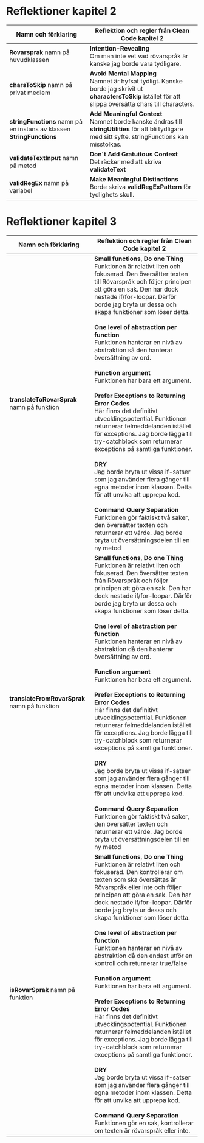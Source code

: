 # Reflektioner kapitel 2
|Namn och förklaring|Reflektion och regler från Clean Code kapitel 2|
|-------------------|-------------------------------------|
|**Rovarsprak** namn på huvudklassen|**Intention-Revealing** <br />Om man inte vet vad rövarspråk är kanske jag borde vara tydligare.|
|**charsToSkip** namn på privat medlem|**Avoid Mental Mapping** <br />Namnet är hyfsat tydligt. Kanske borde jag skrivit ut **charactersToSkip** istället för att slippa översätta chars till characters.|
|**stringFunctions** namn på en instans av klassen **StringFunctions**|**Add Meaningful Context** <br /> Namnet borde kanske ändras till **stringUtilities** för att bli tydligare med sitt syfte. stringFunctions kan misstolkas.|
|**validateTextInput** namn på metod|**Don´t Add Gratuitous Context** <br /> Det räcker med att skriva **validateText**|
|**validRegEx** namn på variabel|**Make Meaningful Distinctions** <br /> Borde skriva **validRegExPattern** för tydlighets skull.|


# Reflektioner kapitel 3
|Namn och förklaring|Reflektion och regler från Clean Code kapitel 2|
|-------------------|-------------------------------------|
|**translateToRovarSprak** namn på funktion|**Small functions**, **Do one Thing** <br /> Funktionen är relativt liten och fokuserad. Den översätter texten till Rövarspråk och följer principen att göra en sak. Den har dock nestade if/for-loopar. Därför borde jag bryta ur dessa och skapa funktioner som löser detta.<br /><br />**One level of abstraction per function**<br /> Funktionen hanterar en nivå av abstraktion så den hanterar översättning av ord.<br /><br />**Function argument** <br /> Funktionen har bara ett argument.<br /><br />**Prefer Exceptions to Returning Error Codes** <br /> Här finns det definitivt utvecklingspotential. Funktionen returnerar felmeddelanden istället för exceptions. Jag borde lägga till try-catchblock som returnerar exceptions på samtliga funktioner.<br /><br />**DRY** <br /> Jag borde bryta ut vissa if-satser som jag använder flera gånger till egna metoder inom klassen. Detta för att unvika att upprepa kod.<br /><br />**Command Query Separation** <br />Funktionen gör faktiskt två saker, den översätter texten och returnerar ett värde. Jag borde bryta ut översättningsdelen till en ny metod|
|**translateFromRovarSprak** namn på funktion|**Small functions**, **Do one Thing** <br /> Funktionen är relativt liten och fokuserad. Den översätter texten från Rövarspråk och följer principen att göra en sak. Den har dock nestade if/for-loopar. Därför borde jag bryta ur dessa och skapa funktioner som löser detta.<br /><br />**One level of abstraction per function**<br /> Funktionen hanterar en nivå av abstraktion då den hanterar översättning av ord.<br /><br />**Function argument** <br /> Funktionen har bara ett argument.<br /><br />**Prefer Exceptions to Returning Error Codes** <br /> Här finns det definitivt utvecklingspotential. Funktionen returnerar felmeddelanden istället för exceptions. Jag borde lägga till try-catchblock som returnerar exceptions på samtliga funktioner.<br /><br />**DRY** <br /> Jag borde bryta ut vissa if-satser som jag använder flera gånger till egna metoder inom klassen. Detta för att undvika att upprepa kod.<br /><br />**Command Query Separation** <br />Funktionen gör faktiskt två saker, den översätter texten och returnerar ett värde. Jag borde bryta ut översättningsdelen till en ny metod|
|**isRovarSprak** namn på funktion|**Small functions**, **Do one Thing** <br /> Funktionen är relativt liten och fokuserad. Den kontrollerar om texten som ska översättas är Rövarspråk eller inte och följer principen att göra en sak. Den har dock nestade if/for-loopar. Därför borde jag bryta ur dessa och skapa funktioner som löser detta.<br /><br />**One level of abstraction per function**<br /> Funktionen hanterar en nivå av abstraktion då den endast utför en kontroll och returnerar true/false<br /><br />**Function argument** <br /> Funktionen har bara ett argument.<br /><br />**Prefer Exceptions to Returning Error Codes** <br /> Här finns det definitivt utvecklingspotential. Funktionen returnerar felmeddelanden istället för exceptions. Jag borde lägga till try-catchblock som returnerar exceptions på samtliga funktioner.<br /><br />**DRY** <br /> Jag borde bryta ut vissa if-satser som jag använder flera gånger till egna metoder inom klassen. Detta för att unvika att upprepa kod.<br /><br />**Command Query Separation** <br />Funktionen gör en sak, kontrollerar om texten är rövarspråk eller inte.|

